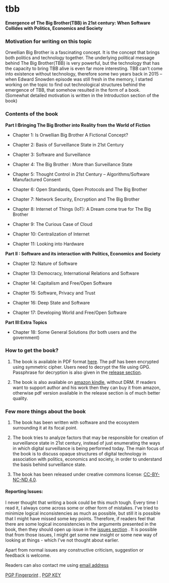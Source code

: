 # tbb

**Emergence of The Big Brother(TBB) in 21st century: When Software Collides with Politics, Economics and Society**


### Motivation for writing on this topic

Orwellian Big Brother is a fascinating concept. It is the concept that brings both politics and technology together. The underlying political message behind The Big Brother(TBB) is very powerful, but the technology that has the capacity to bring TBB alive is even far more interesting. TBB can’t come into existence without technology, therefore some two years back in 2015 – when Edward Snowden episode was still fresh in the memory, I started working on the topic to find out technological structures behind the emergence of TBB, that somehow resulted in the form of a book. (Somewhat detailed motivation is written in the Introduction section of the book)


### Contents of the book

**Part I:Bringing The Big Brother into Reality from the World of Fiction**

* Chapter 1: Is Orwellian Big Brother A Fictional Concept?

* Chapter 2: Basis of Surveillance State in 21st Century

* Chapter 3: Software and Surveillance

* Chapter 4: The Big Brother : More than Surveillance State

* Chapter 5: Thought Control in 21st Century – Algorithms/Software Manufactured Consent

* Chapter 6: Open Standards, Open Protocols and The Big Brother

* Chapter 7: Network Security, Encryption and The Big Brother

* Chapter 8: Internet of Things (IoT): A Dream come true for The Big Brother

* Chapter 9: The Curious Case of Cloud

* Chapter 10: Centralization of Internet

* Chapter 11: Looking into Hardware

**Part II : Software and its interaction with Politics, Economics and Society**

* Chapter 12: Nature of Software

* Chapter 13: Democracy, International Relations and Software

* Chapter 14: Capitalism and Free/Open Software

* Chapter 15: Software, Privacy and Trust

* Chapter 16: Deep State and Software

* Chapter 17: Developing World and Free/Open Software

**Part III:Extra Topics**

* Chapter 18: Some General Solutions (for both users and the government)


### How to get the book?

1. The book is available in PDF format [here](https://github.com/mahanubhav/tbb/releases). The pdf has been encrypted using symmetric cipher. Users need to decrypt the file using GPG. Passphrase for decryption is also given in the [release section](https://github.com/mahanubhav/tbb/releases).  

2. The book is also available on [amazon kindle](https://www.amazon.com/dp/B07548C2K1), without DRM. If readers want to support author and his work then they can buy it from amazon, otherwise pdf version available in the release section is of much better quality. 

### Few more things about the book

1. The book has been written with software and the ecosystem surrounding it at its focal point. 

2. The book tries to analyze factors that may be responsible for creation of surveillance state in 21st century, instead of just enumerating the ways in which digital surveillance is being performed today. The main focus of the book is to discuss opaque structures of digital technology in association with politics, economics and society, in order to understand the basis behind surveillance state.

3. The book has been released under creative commons license: [CC-BY-NC-ND 4.0](https://creativecommons.org/licenses/by-nc-nd/4.0/). 


#### Reporting Issues:

I never thought that writing a book could be this much tough. Every time I read it, I always come across some or other form of mistakes.  I’ve tried to minimize logical inconsistencies as much as possible, but still it is possible that I might have missed some key points. Therefore, if readers feel that there are some logical inconsistencies in the arguments presented in the book, then they should open up issue in the [issues section](https://github.com/mahanubhav/tbb/issues) . It is possible that from those issues, I might get some new insight or some new way of looking at things - which I’ve not thought about earlier.

Apart from normal issues any constructive criticism, suggestion or feedback is welcome. 

Readers can also contact me using [email address](mailto:sm.author@protonmail.com)

[PGP Fingerprint](/contact/fingerprint.txt) , [PGP KEY](/contact/public_key.txt)

